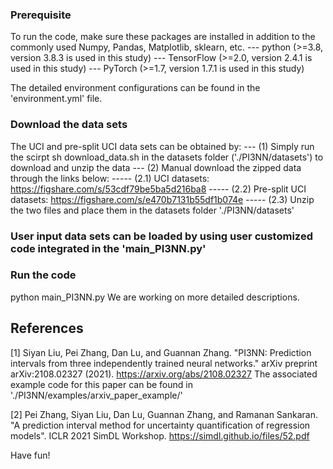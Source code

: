 ### Prerequisite
To run the code, make sure these packages are installed in addition to the commonly used Numpy, Pandas, Matplotlib, sklearn, etc. 
--- python (>=3.8, version 3.8.3 is used in this study)
--- TensorFlow (>=2.0, version 2.4.1 is used in this study)
--- PyTorch (>=1.7, version 1.7.1 is used in this study)

The detailed environment configurations can be found in the 'environment.yml' file.

### Download the data sets
The UCI and pre-split UCI data sets can be obtained by:
--- (1) Simply run the scirpt sh download_data.sh in the datasets folder ('./PI3NN/datasets') to download and unzip the data
--- (2) Manual download the zipped data through the links below:
----- (2.1) UCI datasets:            https://figshare.com/s/53cdf79be5ba5d216ba8
----- (2.2) Pre-split UCI datasets:  https://figshare.com/s/e470b7131b55df1b074e
----- (2.3) Unzip the two files and place them in the datasets folder './PI3NN/datasets'

### User input data sets can be loaded by using user customized code integrated in the 'main_PI3NN.py' 


### Run the code
python main_PI3NN.py 
We are working on more detailed descriptions.

## References

[1] Siyan Liu, Pei Zhang, Dan Lu, and Guannan Zhang. "PI3NN: Prediction intervals from three independently trained neural networks." arXiv preprint arXiv:2108.02327 (2021). https://arxiv.org/abs/2108.02327
The associated example code for this paper can be found in './PI3NN/examples/arxiv_paper_example/'

[2] Pei Zhang, Siyan Liu, Dan Lu, Guannan Zhang, and Ramanan Sankaran. "A prediction interval method for uncertainty quantification of regression models". ICLR 2021 SimDL Workshop. https://simdl.github.io/files/52.pdf


Have fun!

